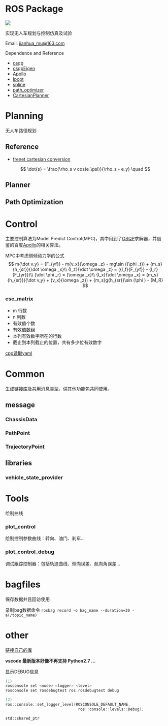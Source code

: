 # ROS Package
![](https://img.shields.io/badge/ROS-Melodic-orange)

实现无人车规划与控制仿真及试验

Email: jianhua_mu@163.com

Dependence and Reference
* [osqp](https://osqp.org/)
* [osqpEigen](https://github.com/robotology/osqp-eigen)
* [Apollo](https://github.com/ApolloAuto/apollo)
* [Ipopt](https://github.com/coin-or/Ipopt)
* [spline](https://github.com/ttk592/spline)
* [path_optimizer](https://github.com/LiJiangnanBit/path_optimizer)
* [CartesianPlanner](https://github.com/libai1943/CartesianPlanner)

# Planning
无人车路径规划

## Reference
* [frenet cartesian conversion](https://blog.csdn.net/u013468614/article/details/108748016)

$$ \dot{s} = \frac{\rho_s v cos(e_\psi)}{\rho_s - e_y} \quad $$

## Planner

## Path Optimization

# Control
主要控制算法为Model Predict Control(MPC)，其中用到了[OSQP](https://osqp.org/)求解器，并借鉴的百度[Apollo](https://github.com/ApolloAuto/apollo)的相关算法。

MPC中考虑侧倾动力学的公式
$$
m{\dot v_y} = {F_{yf}} - m{v_x}{\omega _z} - mg\sin ({\phi _t}) + {m_s}{h_{sr}}{\dot \omega _x}\\
{I_z}{\dot \omega _z} = ({l_f}{F_{yf}} - {l_r}{F_{yr}})\\
{\dot \phi _r} = {\omega _x}\\
{I_x}{\dot \omega _x} = {m_s}{h_{sr}}({\dot v_y} + {v_x}{\omega _z}) + {m_s}g{h_{sr}}\sin (\phi ) - {M_R}
$$

### csc_matrix
* m 行数
* n 列数
* 有效值个数
* 有效值数组
* 本列有效数字所在的行数
* 截止到本列截止的位置，共有多少位有效数字

[cpp读取yaml](https://blog.csdn.net/weixin_45024226/article/details/120279723)

# Common

生成链接库及共用消息类型，供其他功能包共同使用。

## message

### ChassisData

### PathPoint

### TrajectoryPoint

## libraries

### vehicle_state_provider

# Tools
绘制曲线

### plot_control
绘制控制参数曲线：转向、油门、刹车...

### plot_control_debug
调试跟踪控制器：包括轨迹曲线、侧向误差、航向角误差...


# bagfiles

保存数据并且回访使用

录制bag数据命令 ``rosbag record -o bag_name --duration=30 -a(/topic_name)``


# other

[链接自己的库](https://zhuanlan.zhihu.com/p/337377100)

**vscode 最新版本好像不再支持 Python2.7 ...**

显示DEBUG信息
```c++
(1)
rosconsole set <node> <logger> <level>
rosconsole set rosdebugtest ros.rosdebugtest debug

(2)
ros::console::set_logger_level(ROSCONSOLE_DEFAULT_NAME,
                                ros::console::levels::Debug);
```

``std::shared_ptr``